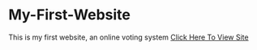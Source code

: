 # My-First-Website
This is my first website, an online voting system 
[Click Here To View Site]( https://sirbarson.github.io/My-First-Website/)
